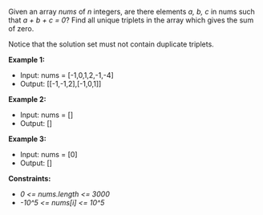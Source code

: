 Given an array _nums_ of _n_ integers, are there elements _a, b, c_ in nums such that _a + b + c = 0_? Find all unique
triplets in the array which gives the sum of zero.

Notice that the solution set must not contain duplicate triplets.

**Example 1:**

- Input: nums = [-1,0,1,2,-1,-4]
- Output: [[-1,-1,2],[-1,0,1]]

**Example 2:**

- Input: nums = []
- Output: []

**Example 3:**

- Input: nums = [0]
- Output: []

**Constraints:**

- _0 <= nums.length <= 3000_
- _-10^5 <= nums[i] <= 10^5_

